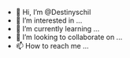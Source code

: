 - 👋 Hi, I’m @Destinyschil
- 👀 I’m interested in ...
- 🌱 I’m currently learning ...
- 💞️ I’m looking to collaborate on ...
- 📫 How to reach me ...

<!---
Destinyschil/Destinyschil is a ✨ special ✨ repository because its `README.md` (this file) appears on your GitHub profile.
You can click the Preview link to take a look at your changes.
--->
